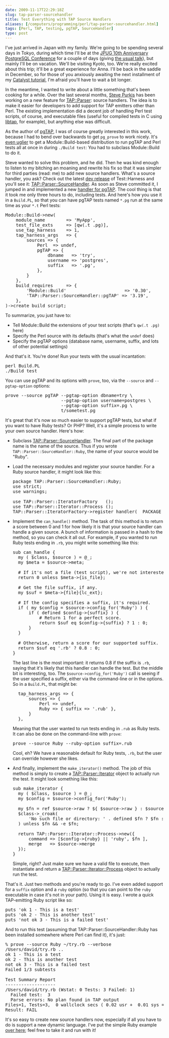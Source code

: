 ```yaml
--- 
date: 2009-11-17T22:29:18Z
slug: tap-parser-sourcehandler
title: Test Everything with TAP Source Handlers
aliases: [/computers/programming/perl/tap-parser-sourcehandler.html]
tags: [Perl, TAP, testing, pgTAP, SourceHandler]
type: post
---
```


<p>I've just arrived in Japan with my family. We're going to be spending several days in Tokyo, during which time I'll be at the <a href="http://www.postgresql.jp/events/pgcon09j/e/">JPUG 10th Anniversary PostgreSQL Conference</a> for a couple of days (giving <a href="http://www.postgresql.jp/events/pgcon09j/e/program_2#7" title="Unit Test your Database!">the usual talk</a>), but mainly I'll be on vacation. We'll be visiting Kyoto, too. We're really excited about this trip; it'll be a great experience for Anna. I'll be back in the saddle in December, so for those of you anxiously awaiting the next installment of my <a href="/computers/programming/perl/catalyst">Catalyst tutorial</a>, I'm afraid you'll have to wait a bit longer.</p>

<p>In the meantime, I wanted to write about a little something that's been cooking for a while. Over the last several months, <a href="http://www.spurkis.org/">Steve Purkis</a> has been working on a new feature for <a href="http://search.cpan.org/dist/Test&#x002d;Harness/" title="Test::Harness (with TAP:Parser) on CPAN">TAP::Parser</a>: source handlers. The idea is to make it easier for developers to add support for TAP emitters other than Perl. The existing implementation did a decent job of handling Perl test scripts, of course, and executable files (useful for compiled tests in C using <a href="http://code.google.com/p/libperl/wiki/Libtap">libtap</a>, for example), but anything else was difficult.</p>

<p>As the author of <a href="http://pgtap.projects.postgresql.org/">pgTAP</a>, I was of course greatly interested in this work, because I had to bend over backwards to get <code>pg_prove</code> to work nicely. It's <a href="http://pgtap.projects.postgresql.org/integration.html#perl">even uglier</a> to get a Module::Build&#x002d;based distribution to run pgTAP and Perl tests all at once in during <code>./Build test</code>: You had to subclass Module::Build to do it.</p>

<p>Steve wanted to solve this problem, and he did. Then he was kind enough to listen to my bitching an moaning and rewrite his fix so that it was simpler for third parties (read: me) to add new source handlers. What's a source handler, you ask? Check out the latest <a href="http://search.cpan.org/dist/Test&#x002d;Harness/" title="Test::Harness on CPAN">dev release</a> of Test::Harness and you'll see it: <a href="http://search.cpan.org/perldoc?TAP::Parser::SourceHandler">TAP::Parser::SourceHandler</a>. As soon as Steve committed it, I jumped in and implemented a new <a href="http://search.cpan.org/perldoc?TAP::Parser::SourceHandler::pgTAP">handler for pgTAP</a>. The cool thing is that it took me only three hours to do, including tests. And here's how you use it in a <code>Build.PL</code>, so that you can have pgTAP tests named <code>*.pg</code> run at the same time as your <code>*.t</code> Perl tests:</p>

<pre>
Module::Build&#x002d;&gt;new(
    module_name        =&gt; &#x27;MyApp&#x27;,
    test_file_exts     =&gt; [qw(.t .pg)],
    use_tap_harness    =&gt; 1,
    tap_harness_args   =&gt; {
        sources =&gt; {
            Perl  =&gt; undef,
            pgTAP =&gt; {
                dbname   =&gt; &#x27;try&#x27;,
                username =&gt; &#x27;postgres&#x27;,
                suffix   =&gt; &#x27;.pg&#x27;,
            },
        }
    },
    build_requires     =&gt; {
        &#x27;Module::Build&#x27;                      =&gt; &#x27;0.30&#x27;,
        &#x27;TAP::Parser::SourceHandler::pgTAP&#x27; =&gt; &#x27;3.19&#x27;,
    },
)&#x002d;&gt;create_build_script;
</pre>

<p>To summarize, you just have to:</p>

<ul>
<li>Tell Module::Build the extensions of your test scripts (that's <code>qw(.t .pg)</code> here)</li>
<li>Specify the Perl source with its defaults (that's what the <code>undef</code> does)</li>
<li>Specify the pgTAP options (database name, username, suffix, and lots of other potential settings)</li>
</ul>

<p>And that's it. You're done! Run your tests with the usual incantation:</p>

<pre>
perl Build.PL
./Build test
</pre>

<p>You can use pgTAP and its options with <code>prove</code>, too, via the <code>&#x002d;&#x002d;source</code> and  <code>&#x002d;&#x002d;pgtap&#x002d;option</code> options:</p>

<pre>
prove &#x002d;&#x002d;source pgTAP &#x002d;&#x002d;pgtap&#x002d;option dbname=try \
                     &#x002d;&#x002d;pgtap&#x002d;option username=postgres \
                     &#x002d;&#x002d;pgtap&#x002d;option suffix=.pg \
                     t/sometest.pg
</pre>

<p>It's great that it's now so much easier to support pgTAP tests, but what if you want to have Ruby tests? Or PHP? Well, it's a simple process to write your own source handler. Here's how:</p>

<ul>
<li><p>Subclass <a href="http://search.cpan.org/perldoc?TAP::Parser::SourceHandler">TAP::Parser::SourceHandler</a>. The final part of the package name is the name of the source. Thus if you wrote <code>TAP::Parser::SourceHandler::Ruby</code>, the name of your source would be "Ruby".</p></li>
<li><p>Load the necessary modules and register your source handler. For a Ruby source handler, it might look like this:</p>

<pre>
package TAP::Parser::SourceHandler::Ruby;
use strict;
use warnings;

use TAP::Parser::IteratorFactory   ();
use TAP::Parser::Iterator::Process ();
TAP::Parser::IteratorFactory&#x002d;>register_handler(__PACKAGE__);
</pre></li>
<li><p>Implement the <code>can_handle()</code> method. The task of this method is to return a score between 0 and 1 for how likely it is that your source handler can handle a given source. A bunch of information is passed in a hash to the method, so you can check it all out. For example, if you wanted to run Ruby tests ending in <code>.rb</code>, you might write something like this:</p>

<pre>
sub can_handle {
  my ( $class, $source ) = @_;
  my $meta = $source&#x002d;&gt;meta;

  # If it&#x27;s not a file (test script), we&#x27;re not interested.
  return 0 unless $meta&#x002d;&gt;{is_file};

  # Get the file suffix, if any.
  my $suf = $meta&#x002d;&gt;{file}{lc_ext};

  # If the config specifies a suffix, it&#x27;s required.
  if ( my $config = $source&#x002d;&gt;config_for(&#x27;Ruby&#x27;) ) {
      if ( defined $config&#x002d;&gt;{suffix} ) {
          # Return 1 for a perfect score.
          return $suf eq $config&#x002d;&gt;{suffix} ? 1 : 0;
      }
  }

  # Otherwise, return a score for our supported suffix.
  return $suf eq &#x27;.rb&#x27; ? 0.8 : 0;
}
</pre>

<p>The last line is the most important: it returns 0.8 if the suffix is <code>.rb</code>, saying that it's likely that this handler can handle the test. But the middle bit is interesting, too. The <code>$source&#x002d;&gt;config_for(&#x0027;Ruby&#x0027;)</code> call is seeing if the user specified a suffix, either via the command&#x002d;line or in the options. So in a <code>Build.PL</code>, that might be:</p>

<pre>
  tap_harness_args =&gt; {
      sources =&gt; {
          Perl =&gt; undef,
          Ruby =&gt; { suffix =&gt; &#x27;.rub&#x27; },
      }
  },
</pre>

<p>Meaning that the user wanted to run tests ending in <code>.rub</code> as Ruby tests. It can also be done on the command&#x002d;line with <code>prove</code>:</p>

<pre>
prove &#x002d;&#x002d;source Ruby &#x002d;&#x002d;ruby&#x002d;option suffix=.rub
</pre>

<p>Cool, eh? We have a reasonable default for Ruby tests, <code>.rb</code>, but the user can override however she likes.</p></li>
<li><p>And finally, implement the <code>make_iterator()</code> method. The job of this method is simply to create a <a href="http://search.cpan.org/perldoc?TAP::Parser::Iterator">TAP::Parser::Iterator</a> object to actually run the test. It might look something like this:</p>

<pre>
sub make_iterator {
  my ( $class, $source ) = @_;
  my $config = $source&#x002d;&gt;config_for(&#x27;Ruby&#x27;);

  my $fn = ref $source&#x002d;&gt;raw ? ${ $source&#x002d;&gt;raw } : $source&#x002d;&gt;raw;
  $class&#x002d;&gt;_croak(
      &#x27;No such file or directory: &#x27; . defined $fn ? $fn : &#x27;&#x27;
  ) unless $fn &amp;&amp; &#x002d;e $fn;

  return TAP::Parser::Iterator::Process&#x002d;&gt;new({
      command =&gt; [$config&#x002d;&gt;{ruby} || &#x27;ruby&#x27;, $fn ],
      merge   =&gt; $source&#x002d;&gt;merge
  });
}
</pre>

<p>Simple, right? Just make sure we have a valid file to execute, then instantiate and return a <a href="http://search.cpan.org/perldoc?TAP::Parser::Iterator::Process" title="TAP::Parser::Iterator::Process on CPAN">TAP::Parser::Iterator::Process</a> object to actually run the test.</p></li>
</ul>

<p>That's it. Just two methods and you're ready to go. I've even added support for a <code>suffix</code> option and a <code>ruby</code> option (so that you can point to the <code>ruby</code> executable in case it's not in your path). Using it is easy. I wrote a quick TAP&#x002d;emitting Ruby script like so:</p>

<pre>
puts &#x0027;ok 1 &#x002d; This is a test&#x0027;
puts &#x0027;ok 2 &#x002d; This is another test&#x0027;
puts &#x0027;not ok 3 &#x002d; This is a failed test&#x0027;
</pre>

<p>And to run this test (assuming that TAP::Parser::SourceHandler::Ruby has been installed somewhere where Perl can find it), it&#x0027;s just:</p>

<pre>
% prove &#x002d;&#x002d;source Ruby ~/try.rb &#x002d;&#x002d;verbose
/Users/david/try.rb .. 
ok 1 &#x002d; This is a test
ok 2 &#x002d; This is another test
not ok 3 &#x002d; This is a failed test
Failed 1/3 subtests 

Test Summary Report
&#x002d;&#x002d;&#x002d;&#x002d;&#x002d;&#x002d;&#x002d;&#x002d;&#x002d;&#x002d;&#x002d;&#x002d;&#x002d;&#x002d;&#x002d;&#x002d;&#x002d;&#x002d;&#x002d;
/Users/david/try.rb (Wstat: 0 Tests: 3 Failed: 1)
  Failed test:  3
  Parse errors: No plan found in TAP output
Files=1, Tests=3,  0 wallclock secs ( 0.02 usr +  0.01 sys =  0.03 CPU)
Result: FAIL
</pre>

<p>It&#x0027;s so easy to create new source handlers now, especially if all you have to do is support a new dynamic language. I've put the simple Ruby example <a href="/code/TAP-Parser-SourceHandler-Ruby.pm">over here</a>; feel free to take it and run with it!</p>
